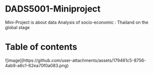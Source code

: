 # DADS5001-Miniproject
Mini-Project is about data Analysis of socio-economic : Thailand on the global stage
<h1>Table of contents</h1>
![image](https://github.com/user-attachments/assets/179461c5-8756-4ab9-a6c1-62ea70f0a083.png)



